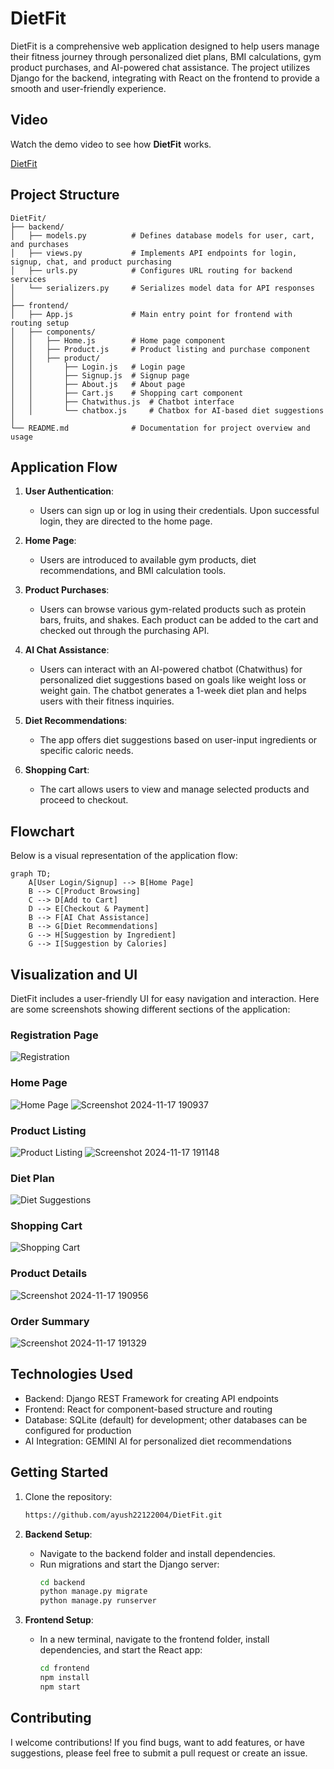 # DietFit

DietFit is a comprehensive web application designed to help users manage their fitness journey through personalized diet plans, BMI calculations, gym product purchases, and AI-powered chat assistance. The project utilizes Django for the backend, integrating with React on the frontend to provide a smooth and user-friendly experience.
## Video

Watch the demo video to see how **DietFit** works.

[DietFit](https://github.com/user-attachments/assets/b20e5dae-eeac-445c-a512-020cf5ea4eaa
)

## Project Structure

```
DietFit/
├── backend/
│   ├── models.py          # Defines database models for user, cart, and purchases
│   ├── views.py           # Implements API endpoints for login, signup, chat, and product purchasing
│   ├── urls.py            # Configures URL routing for backend services
│   └── serializers.py     # Serializes model data for API responses
│
├── frontend/
│   ├── App.js             # Main entry point for frontend with routing setup
│   ├── components/
│   │   ├── Home.js        # Home page component
│   │   ├── Product.js     # Product listing and purchase component
│   │   ├── product/
│   │       ├── Login.js   # Login page
│   │       ├── Signup.js  # Signup page
│   │       ├── About.js   # About page
│   │       ├── Cart.js    # Shopping cart component
│   │       ├── Chatwithus.js  # Chatbot interface
│   │       └── chatbox.js     # Chatbox for AI-based diet suggestions
│
└── README.md              # Documentation for project overview and usage
```

## Application Flow

1. **User Authentication**: 
   - Users can sign up or log in using their credentials. Upon successful login, they are directed to the home page.

2. **Home Page**:
   - Users are introduced to available gym products, diet recommendations, and BMI calculation tools.

3. **Product Purchases**:
   - Users can browse various gym-related products such as protein bars, fruits, and shakes. Each product can be added to the cart and checked out through the purchasing API.

4. **AI Chat Assistance**:
   - Users can interact with an AI-powered chatbot (Chatwithus) for personalized diet suggestions based on goals like weight loss or weight gain. The chatbot generates a 1-week diet plan and helps users with their fitness inquiries.

5. **Diet Recommendations**:
   - The app offers diet suggestions based on user-input ingredients or specific caloric needs.

6. **Shopping Cart**:
   - The cart allows users to view and manage selected products and proceed to checkout.

## Flowchart

Below is a visual representation of the application flow:

```mermaid
graph TD;
    A[User Login/Signup] --> B[Home Page]
    B --> C[Product Browsing]
    C --> D[Add to Cart]
    D --> E[Checkout & Payment]
    B --> F[AI Chat Assistance]
    B --> G[Diet Recommendations]
    G --> H[Suggestion by Ingredient]
    G --> I[Suggestion by Calories]
```

## Visualization and UI

DietFit includes a user-friendly UI for easy navigation and interaction. Here are some screenshots showing different sections of the application:

### Registration Page
![Registration](https://github.com/user-attachments/assets/ca107f1b-485a-44c0-a0d0-ea5831dbdcd8)

### Home Page
![Home Page](https://github.com/user-attachments/assets/db200f36-77d9-48cf-81b2-98ce6d1e3b09)
![Screenshot 2024-11-17 190937](https://github.com/user-attachments/assets/b703110c-c914-42a8-8c60-5e3439d8599f)

### Product Listing
![Product Listing](https://github.com/user-attachments/assets/1f00333d-2e9c-4e09-8f12-4f54994cc3db)
![Screenshot 2024-11-17 191148]()


### Diet Plan
![Diet Suggestions](https://github.com/user-attachments/assets/afb25a2b-a0a4-4927-a222-dd777e9f7266)

### Shopping Cart
![Shopping Cart](https://github.com/user-attachments/assets/ac98234a-ac3b-4f7a-bab5-e45e3ccd6943)

### Product Details
![Screenshot 2024-11-17 190956](https://github.com/user-attachments/assets/1f00333d-2e9c-4e09-8f12-4f54994cc3db)

### Order Summary
![Screenshot 2024-11-17 191329](https://github.com/user-attachments/assets/afb25a2b-a0a4-4927-a222-dd777e9f7266)

## Technologies Used

- Backend: Django REST Framework for creating API endpoints
- Frontend: React for component-based structure and routing
- Database: SQLite (default) for development; other databases can be configured for production
- AI Integration: GEMINI AI for personalized diet recommendations

## Getting Started

1. Clone the repository:
   ```bash
   https://github.com/ayush22122004/DietFit.git
   ```
   
2. **Backend Setup**:
   - Navigate to the backend folder and install dependencies.
   - Run migrations and start the Django server:
     ```bash
     cd backend
     python manage.py migrate
     python manage.py runserver
     ```

3. **Frontend Setup**:
   - In a new terminal, navigate to the frontend folder, install dependencies, and start the React app:
     ```bash
     cd frontend
     npm install
     npm start
     ```

## Contributing

I welcome contributions! If you find bugs, want to add features, or have suggestions, please feel free to submit a pull request or create an issue.

